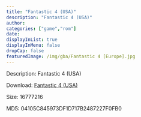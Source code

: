 ```yaml
---
title: "Fantastic 4 (USA)"
description: "Fantastic 4 (USA)"
author: 
categories: ["game","rom"]
date: 
displayInList: true
displayInMenu: false
dropCap: false
featuredImage: /img/gba/Fantastic 4 [Europe].jpg
---
```


Description: Fantastic 4 (USA)

Download: <a style="text-decoration:underline;" href="https://mega.nz/#!yTQGjCgb!ngVPnI59EIVWhnZ0uOQqxvWKIIp8R-IfWPWZAo8w4Ms" target = "_blank" rel = "nofollow" > Fantastic 4 (USA)</a>

Size: 16777216

MD5: 04105C845973DF1D717B2487227F0FB0

